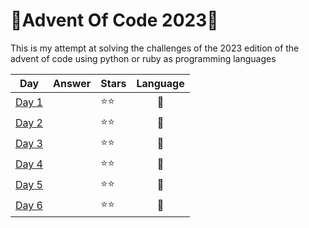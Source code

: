 # 🎄Advent Of Code 2023🎄

This is my attempt at solving the challenges of the 2023 edition of the advent of code using python or ruby as programming languages

| Day | Answer | Stars | Language|
| ---- | ----  | ----  | :-: |
| [Day 1](https://adventofcode.com/2023/day/1)||⭐⭐|🐍|
| [Day 2](https://adventofcode.com/2023/day/2)||⭐⭐|🐍|
| [Day 3](https://adventofcode.com/2023/day/3)||⭐⭐|🐍|
| [Day 4](https://adventofcode.com/2023/day/4)||⭐⭐|💎|
| [Day 5](https://adventofcode.com/2023/day/5)||⭐⭐|🐍|
| [Day 6](https://adventofcode.com/2023/day/6)||⭐⭐|💎|

